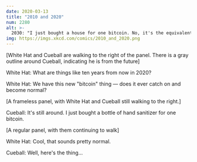 ```yaml
---
date: 2020-03-13
title: "2010 and 2020"
num: 2280
alt: >-
  2030: "I just bought a house for one bitcoin. No, it's the equivalent of a dollar. Houses are often transferred for a nominal fee because the buyer is taking responsibility for containing the holo-banshees in the attic."
img: https://imgs.xkcd.com/comics/2010_and_2020.png
---
```

[White Hat and Cueball are walking to the right of the panel. There is a gray outline around Cueball, indicating he is from the future]

White Hat: What are things like ten years from now in 2020?

White Hat: We have this new "bitcoin" thing — does it ever catch on and become normal?

[A frameless panel, with White Hat and Cueball still walking to the right.]

Cueball: It's still around. I just bought a bottle of hand sanitizer for one bitcoin.

[A regular panel, with them continuing to walk]

White Hat: Cool, that sounds pretty normal.

Cueball: Well, here's the thing...